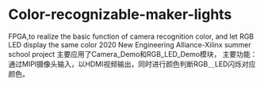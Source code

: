 # Color-recognizable-maker-lights
FPGA,to realize the basic function of camera recognition color,  and let RGB LED display the same color
2020 New Engineering Alliance-Xilinx summer school project
主要应用了Camera_Demo和RGB_LED_Demo模块，
主要功能：通过MIPI摄像头输入，以HDMI视频输出，同时进行颜色判断RGB＿LED闪烁对应颜色。
